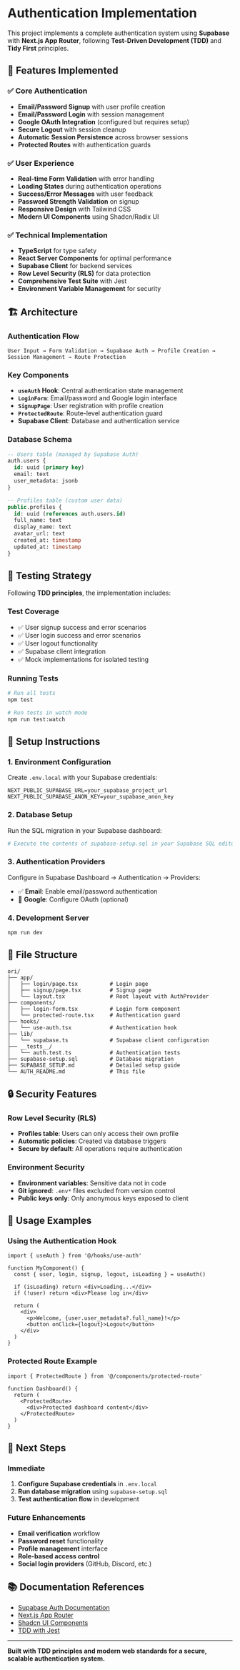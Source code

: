 # Authentication Implementation

This project implements a complete authentication system using **Supabase** with **Next.js App Router**, following **Test-Driven Development (TDD)** and **Tidy First** principles.

## 🚀 Features Implemented

### ✅ Core Authentication
- **Email/Password Signup** with user profile creation
- **Email/Password Login** with session management
- **Google OAuth Integration** (configured but requires setup)
- **Secure Logout** with session cleanup
- **Automatic Session Persistence** across browser sessions
- **Protected Routes** with authentication guards

### ✅ User Experience
- **Real-time Form Validation** with error handling
- **Loading States** during authentication operations
- **Success/Error Messages** with user feedback
- **Password Strength Validation** on signup
- **Responsive Design** with Tailwind CSS
- **Modern UI Components** using Shadcn/Radix UI

### ✅ Technical Implementation
- **TypeScript** for type safety
- **React Server Components** for optimal performance
- **Supabase Client** for backend services
- **Row Level Security (RLS)** for data protection
- **Comprehensive Test Suite** with Jest
- **Environment Variable Management** for security

## 🏗️ Architecture

### Authentication Flow
```
User Input → Form Validation → Supabase Auth → Profile Creation → Session Management → Route Protection
```

### Key Components
- **`useAuth` Hook**: Central authentication state management
- **`LoginForm`**: Email/password and Google login interface
- **`SignupPage`**: User registration with profile creation
- **`ProtectedRoute`**: Route-level authentication guard
- **Supabase Client**: Database and authentication service

### Database Schema
```sql
-- Users table (managed by Supabase Auth)
auth.users {
  id: uuid (primary key)
  email: text
  user_metadata: jsonb
}

-- Profiles table (custom user data)
public.profiles {
  id: uuid (references auth.users.id)
  full_name: text
  display_name: text
  avatar_url: text
  created_at: timestamp
  updated_at: timestamp
}
```

## 🧪 Testing Strategy

Following **TDD principles**, the implementation includes:

### Test Coverage
- ✅ User signup success and error scenarios
- ✅ User login success and error scenarios  
- ✅ User logout functionality
- ✅ Supabase client integration
- ✅ Mock implementations for isolated testing

### Running Tests
```bash
# Run all tests
npm test

# Run tests in watch mode
npm run test:watch
```

## 🔧 Setup Instructions

### 1. Environment Configuration
Create `.env.local` with your Supabase credentials:
```env
NEXT_PUBLIC_SUPABASE_URL=your_supabase_project_url
NEXT_PUBLIC_SUPABASE_ANON_KEY=your_supabase_anon_key
```

### 2. Database Setup
Run the SQL migration in your Supabase dashboard:
```bash
# Execute the contents of supabase-setup.sql in your Supabase SQL editor
```

### 3. Authentication Providers
Configure in Supabase Dashboard → Authentication → Providers:
- ✅ **Email**: Enable email/password authentication
- 🔧 **Google**: Configure OAuth (optional)

### 4. Development Server
```bash
npm run dev
```

## 📁 File Structure

```
ori/
├── app/
│   ├── login/page.tsx          # Login page
│   ├── signup/page.tsx         # Signup page
│   └── layout.tsx              # Root layout with AuthProvider
├── components/
│   ├── login-form.tsx          # Login form component
│   └── protected-route.tsx     # Authentication guard
├── hooks/
│   └── use-auth.tsx            # Authentication hook
├── lib/
│   └── supabase.ts             # Supabase client configuration
├── __tests__/
│   └── auth.test.ts            # Authentication tests
├── supabase-setup.sql          # Database migration
├── SUPABASE_SETUP.md           # Detailed setup guide
└── AUTH_README.md              # This file
```

## 🔒 Security Features

### Row Level Security (RLS)
- **Profiles table**: Users can only access their own profile
- **Automatic policies**: Created via database triggers
- **Secure by default**: All operations require authentication

### Environment Security
- **Environment variables**: Sensitive data not in code
- **Git ignored**: `.env*` files excluded from version control
- **Public keys only**: Only anonymous keys exposed to client

## 🚦 Usage Examples

### Using the Authentication Hook
```tsx
import { useAuth } from '@/hooks/use-auth'

function MyComponent() {
  const { user, login, signup, logout, isLoading } = useAuth()
  
  if (isLoading) return <div>Loading...</div>
  if (!user) return <div>Please log in</div>
  
  return (
    <div>
      <p>Welcome, {user.user_metadata?.full_name}!</p>
      <button onClick={logout}>Logout</button>
    </div>
  )
}
```

### Protected Route Example
```tsx
import { ProtectedRoute } from '@/components/protected-route'

function Dashboard() {
  return (
    <ProtectedRoute>
      <div>Protected dashboard content</div>
    </ProtectedRoute>
  )
}
```

## 🎯 Next Steps

### Immediate
1. **Configure Supabase credentials** in `.env.local`
2. **Run database migration** using `supabase-setup.sql`
3. **Test authentication flow** in development

### Future Enhancements
- **Email verification** workflow
- **Password reset** functionality
- **Profile management** interface
- **Role-based access control**
- **Social login providers** (GitHub, Discord, etc.)

## 📚 Documentation References

- [Supabase Auth Documentation](https://supabase.com/docs/guides/auth)
- [Next.js App Router](https://nextjs.org/docs/app)
- [Shadcn UI Components](https://ui.shadcn.com/)
- [TDD with Jest](https://jestjs.io/docs/getting-started)

---

**Built with TDD principles and modern web standards for a secure, scalable authentication system.**